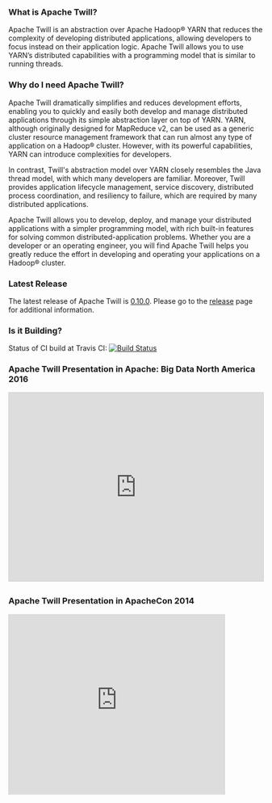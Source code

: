<!--
 Licensed to the Apache Software Foundation (ASF) under one
 or more contributor license agreements.  See the NOTICE file
 distributed with this work for additional information
 regarding copyright ownership.  The ASF licenses this file
 to you under the Apache License, Version 2.0 (the
 "License"); you may not use this file except in compliance
 with the License.  You may obtain a copy of the License at

     http://www.apache.org/licenses/LICENSE-2.0

 Unless required by applicable law or agreed to in writing, software
 distributed under the License is distributed on an "AS IS" BASIS,
 WITHOUT WARRANTIES OR CONDITIONS OF ANY KIND, either express or implied.
 See the License for the specific language governing permissions and
 limitations under the License.
-->

<head>
  <title>Home</title>
</head>

### What is Apache Twill?

Apache Twill is an abstraction over Apache Hadoop® YARN that reduces the complexity of developing distributed applications,
allowing developers to focus instead on their application logic. Apache Twill allows you to use YARN’s distributed
capabilities with a programming model that is similar to running threads.

### Why do I need Apache Twill?

Apache Twill dramatically simplifies and reduces development efforts, enabling you to quickly and
easily both develop and manage distributed applications through its simple abstraction layer on top of YARN.
YARN, although originally designed for MapReduce v2, can be used as a generic cluster resource management framework
that can run almost any type of application on a Hadoop® cluster. However, with its powerful capabilities, YARN can 
introduce complexities for developers. 

In contrast, Twill's abstraction model over YARN closely resembles the Java thread model, with which many developers are
familiar. Moreover, Twill provides application lifecycle management, service discovery, distributed process coordination, and resiliency to failure, which are required by many distributed applications.

Apache Twill allows you to develop, deploy, and manage your distributed applications with a simpler programming model,
with rich built-in features for solving common distributed-application problems. Whether you are a developer or an
operating engineer, you will find Apache Twill helps you greatly reduce the effort in developing and operating your
applications on a Hadoop® cluster.

### Latest Release

The latest release of Apache Twill is [0.10.0](releases/0.10.0.html). 
Please go to the [release](releases/0.10.0.html) page for additional information.

### Is it Building?

Status of CI build at Travis CI: [![Build Status](https://travis-ci.org/apache/twill.svg?branch=master)](https://travis-ci.org/apache/twill)

### Apache Twill Presentation in Apache: Big Data North America 2016

<iframe src="http://www.slideshare.net/slideshow/embed_code/key/2bCOzXHycldrtP" width="595" height="373" frameborder="0" marginwidth="0" marginheight="0" scrolling="no" style="border:1px solid #CCC; border-width:1px; margin-bottom:5px; max-width: 100%;" allowfullscreen="true"> </iframe>

### Apache Twill Presentation in ApacheCon 2014

<iframe src="http://www.slideshare.net/slideshow/embed_code/33789812" width="427" height="356" frameborder="0" marginwidth="0" marginheight="0" scrolling="no" style="border:1px solid #CCC; border-width:1px 1px 0; margin-bottom:5px; max-width: 100%;" allowfullscreen="true">
</iframe>
